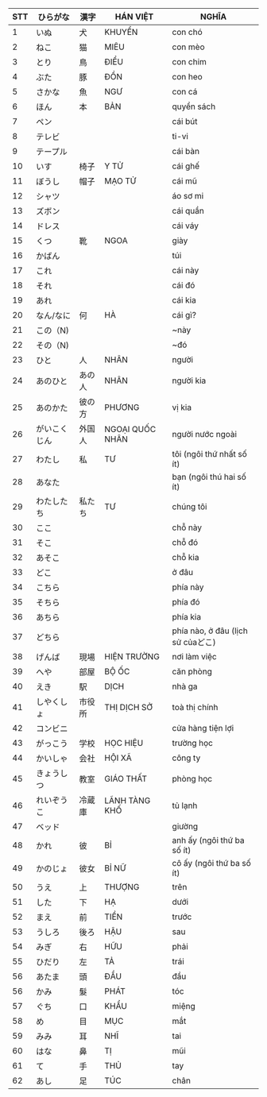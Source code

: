 |STT|ひらがな|漢字|HÁN VIỆT|NGHĨA
|---|----|---|---|---|
|1|いぬ|犬|KHUYỂN|con chó
|2|ねこ|猫|MIÊU|con mèo
|3|とり|鳥|ĐIỂU|con chim
|4|ぶた|豚|ĐỒN|con heo
|5|さかな|魚|NGƯ|con cá
|6|ほん|本|BẢN|quyển sách
|7|ペン|||cái bút
|8|テレビ|||ti-vi
|9|テープル|||cái bàn
|10|いす|椅子|Y TỬ|cái ghế
|11|ぼうし|帽子|MẠO TỬ|cái mũ
|12|シャツ|||áo sơ mi
|13|ズボン|||cái quần
|14|ドレス|||cái váy
|15|くつ|靴|NGOA|giày
|16|かばん|||túi
|17|これ|||cái này
|18|それ|||cái đó
|19|あれ|||cái kia
|20|なん/なに|何|HÀ|cái gì?
|21|この（N)|||~này
|22|その（N)|||~đó
|23|ひと|人|NHÂN|người
|24|あのひと|あの人|NHÂN|người kia
25|あのかた|彼の方|PHƯƠNG|vị kia
26|がいこくじん|外国人|NGOẠI QUỐC NHÂN|người nước ngoài
27|わたし|私|TƯ|tôi (ngôi thứ nhất số ít)
28|あなた|||bạn (ngôi thú hai số ít)
29|わたしたち|私たち|TƯ|chúng tôi
30|ここ|||chỗ này
31|そこ|||chỗ đó
32|あそこ|||chỗ kia
33|どこ|||ở đâu
34|こちら|||phía này
35|そちら|||phía đó
36|あちら|||phía kia
37|どちら|||phía nào, ở đâu (lịch sử củaどこ)
38|げんば|現場|HIỆN TRƯỜNG|nơi làm việc
39|へや|部屋|BỘ ỐC|căn phòng
40|えき|駅|DỊCH|nhà ga
41|しやくしょ|市役所|THỊ DỊCH SỞ|toà thị chính
42|コンビニ|||cửa hàng tiện lợi
43|がっこう|学校|HỌC HIỆU|trường học
44|かいしゃ|会社|HỘI XÃ|công ty
45|きょうしつ|教室|GIÁO THẤT|phòng học
46|れいぞうこ|冷蔵庫|LÃNH TÀNG KHỐ|tủ lạnh
47|ベッド|||giường
48|かれ|彼|BỈ|anh ấy (ngôi thứ ba số ít)
49|かのじょ|彼女|BỈ NỮ|cô ấy (ngôi thứ ba số ít)
50|うえ|上|THƯỢNG|trên
51|した|下|HẠ|dưới
52|まえ|前|TIỀN|trước
53|うしろ|後ろ|HẬU|sau
54|みぎ|右|HỮU|phải
55|ひだり|左|TẢ|trái
56|あたま|頭|ĐẦU|đầu
56|かみ|髮|PHÁT|tóc
57|ぐち|口|KHẨU|miệng
58|め|目|MỤC|mắt
59|みみ|耳|NHĨ|tai
60|はな|鼻|TỊ|mũi
61|て|手|THỦ|tay
62|あし|足|TÚC|chân



